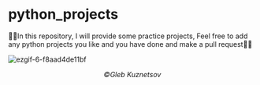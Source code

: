 # python_projects

🧡🧡In this repository, I will provide some practice projects, Feel free to add any python projects you like and you have done and make a pull request🧡🧡

![ezgif-6-f8aad4de11bf](https://user-images.githubusercontent.com/68724228/89905849-442efa80-dc08-11ea-97fe-632c774e6b69.gif)

<p align="center"><i>©Gleb Kuznetsov</i></p>
